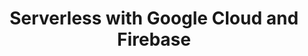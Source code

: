 ---
title: "Serverless with Google Cloud and Firebase"
description: |
  Come learn what serverless means for Google Cloud and Firebase, and how we're building tools beyond Functions-as-a-Service to help you create powerful serverless applications. With live coding and live demos, Bret will cover Google Cloud Functions and Firebase, Google's serverless backend for mobile and web developers. Firebase can help you add powerful features to your applications, with everything from real time data updates, user authentication, monetizing your apps, and more. Learn how to leverage the power of Google to quickly build autoscaling apps - all without managing servers or application runtimes.
speaker: Brett McGowan
bio: "Bret is a Developer Advocate for Serverless on the Google Cloud Platform team at Google, focusing on serverless products like Google Cloud Functions, App Engine, Firebase, machine learning APIs, and more. He's currently an aspiring Node.js developer. Prior to Google, Bret worked as a software engineer in the cloud industry at Rackspace. He's often on the running trail, volleyball court or kickball field.

Bret lives in New York City and earned a bachelor's degree in computer science from Texas A&M University.

Reach Bret on Twitter at @bretmcg."
image: https://bretmcg.com/bret-mcgowen-headshot.jpg
twitter: bretmcg
---
